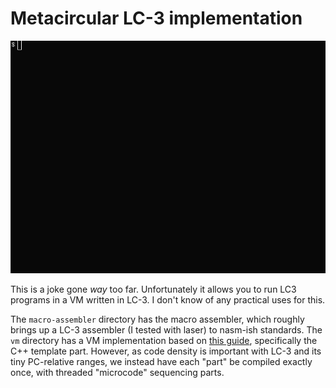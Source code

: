 # Metacircular LC-3 implementation

![](demo.gif)

This is a joke gone *way* too far. Unfortunately it allows you to run
LC3 programs in a VM written in LC-3. I don't know of any practical
uses for this.

The `macro-assembler` directory has the macro assembler, which roughly
brings up a LC-3 assembler (I tested with laser) to nasm-ish
standards. The `vm` directory has a VM implementation based on [this
guide](https://justinmeiners.github.io/lc3-vm/), specifically the C++
template part. However, as code density is important with LC-3 and its
tiny PC-relative ranges, we instead have each "part" be compiled exactly
once, with threaded "microcode" sequencing parts.
